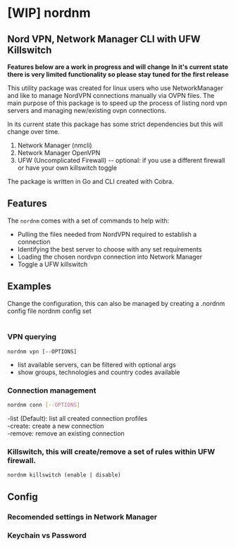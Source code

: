 # [WIP] nordnm
## Nord VPN, Network Manager CLI with UFW Killswitch

**Features below are a work in progress and will change**
**In it's current state there is very limited functionality so please stay tuned for the first release**

This utility package was created for linux users who use NetworkManager and like to manage NordVPN connections manually via OVPN files.
The main purpose of this package is to speed up the process of listing nord vpn servers and managing new/existing ovpn connections.

In its current state this package has some strict dependencies but this will change over time.
1) Network Manager (nmcli)
2) Network Manager OpenVPN
3) UFW (Uncomplicated Firewall) -- optional: if you use a different firewall or have your own killswitch toggle

The package is written in Go and CLI created with Cobra.

## Features
The `nordnm` comes with a set of commands to help with:
- Pulling the files needed from NordVPN required to establish a connection
- Identifying the best server to choose with any set requirements
- Loading the chosen nordvpn connection into Network Manager
- Toggle a UFW killswitch

## Examples
Change the configuration, this can also be managed by creating a .nordnm config file
nordnm config set <option> <value>

### VPN querying
```
nordnm vpn [--OPTIONS]
```
 - list available servers, can be filtered with optional args<br>
 - show groups, technologies and country codes available


### Connection management
```sh
nordnm conn [--OPTIONS]
```
 -list (Default): list all created connection profiles <br>
 -create: create a new connection <br>
 -remove: remove an existing connection <br>


### Killswitch, this will create/remove a set of rules within UFW firewall.
```
nordnm killswitch (enable | disable)
```


## Config
### Recomended settings in Network Manager
### Keychain vs Password
